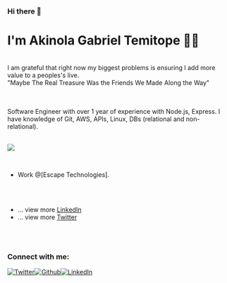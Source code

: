 ### Hi there 👋

<!--
**gabrielakinola/gabrielakinola** is a ✨ _special_ ✨ repository because its `README.md` (this file) appears on your GitHub profile.

Here are some ideas to get you started:

- 🔭 I’m currently working on ...
- 🌱 I’m currently learning ...
- 👯 I’m looking to collaborate on ...
- 🤔 I’m looking for help with ...
- 💬 Ask me about ...
- 📫 How to reach me: ...
- 😄 Pronouns: ...
- ⚡ Fun fact: ...
-->

# I'm Akinola Gabriel Temitope 👋🏼

<br/>
I am grateful that right now my biggest problems is ensuring I add more value to a peoples's live.

<br/>
"Maybe The Real Treasure Was the Friends We Made Along the Way"
<br/>
<br/>
<br/>

Software Engineer with over 1 year of experience with Node.js, Express. I have knowledge of Git, AWS, APIs, Linux, DBs (relational and non-relational).
<br/>
<br/>

![](https://komarev.com/ghpvc/?username=gabrielakinola)

<br/>

- Work @[Escape Technologies].

<br/>
<br/>

- ... view more [LinkedIn](https://www.linkedin.com/in/gabriel-akinola-7308181b6)
- ... view more [Twitter](https://www.twitter.com/AkinolatemmyG)

<br/>
<br/>

### Connect with me:

<a href="https://twitter.com/AkinolatemmyG" target="_blank"><img alt="Twitter" src="https://img.shields.io/badge/-Twitter-1DA1F2?logo=twitter&logoColor=white&style=flat-square" /></a><a href="https://github.com/gabrielakinola" target="_blank"><img alt="Github" src="https://img.shields.io/badge/-GitHub-181717?&style=flat-square&logo=github&logoColor=white" /><a href="https://www.linkedin.com/in/gabriel-akinola-7308181b6" target="_blank"><img alt="LinkedIn" src="https://img.shields.io/badge/-LinkedIn-0A66C2?&style=flat-square&logo=linkedin&logoColor=white" />
</a>

<br/>
<br/>
